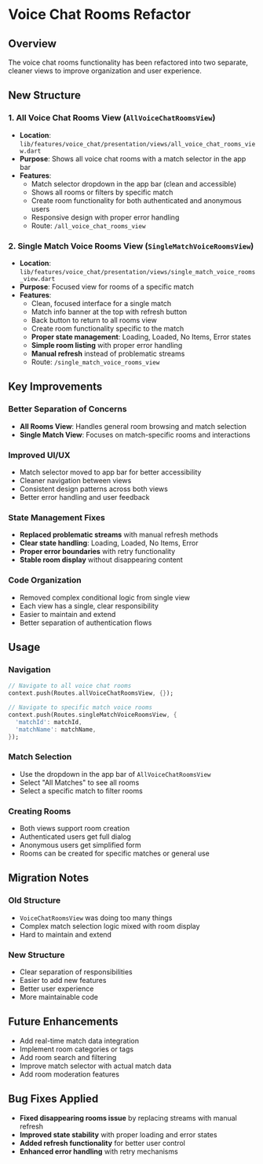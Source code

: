 # Voice Chat Rooms Refactor

## Overview
The voice chat rooms functionality has been refactored into two separate, cleaner views to improve organization and user experience.

## New Structure

### 1. All Voice Chat Rooms View (`AllVoiceChatRoomsView`)
- **Location**: `lib/features/voice_chat/presentation/views/all_voice_chat_rooms_view.dart`
- **Purpose**: Shows all voice chat rooms with a match selector in the app bar
- **Features**:
  - Match selector dropdown in the app bar (clean and accessible)
  - Shows all rooms or filters by specific match
  - Create room functionality for both authenticated and anonymous users
  - Responsive design with proper error handling
  - Route: `/all_voice_chat_rooms_view`

### 2. Single Match Voice Rooms View (`SingleMatchVoiceRoomsView`)
- **Location**: `lib/features/voice_chat/presentation/views/single_match_voice_rooms_view.dart`
- **Purpose**: Focused view for rooms of a specific match
- **Features**:
  - Clean, focused interface for a single match
  - Match info banner at the top with refresh button
  - Back button to return to all rooms view
  - Create room functionality specific to the match
  - **Proper state management**: Loading, Loaded, No Items, Error states
  - **Simple room listing** with proper error handling
  - **Manual refresh** instead of problematic streams
  - Route: `/single_match_voice_rooms_view`

## Key Improvements

### Better Separation of Concerns
- **All Rooms View**: Handles general room browsing and match selection
- **Single Match View**: Focuses on match-specific rooms and interactions

### Improved UI/UX
- Match selector moved to app bar for better accessibility
- Cleaner navigation between views
- Consistent design patterns across both views
- Better error handling and user feedback

### State Management Fixes
- **Replaced problematic streams** with manual refresh methods
- **Clear state handling**: Loading, Loaded, No Items, Error
- **Proper error boundaries** with retry functionality
- **Stable room display** without disappearing content

### Code Organization
- Removed complex conditional logic from single view
- Each view has a single, clear responsibility
- Easier to maintain and extend
- Better separation of authentication flows

## Usage

### Navigation
```dart
// Navigate to all voice chat rooms
context.push(Routes.allVoiceChatRoomsView, {});

// Navigate to specific match voice rooms
context.push(Routes.singleMatchVoiceRoomsView, {
  'matchId': matchId,
  'matchName': matchName,
});
```

### Match Selection
- Use the dropdown in the app bar of `AllVoiceChatRoomsView`
- Select "All Matches" to see all rooms
- Select a specific match to filter rooms

### Creating Rooms
- Both views support room creation
- Authenticated users get full dialog
- Anonymous users get simplified form
- Rooms can be created for specific matches or general use

## Migration Notes

### Old Structure
- `VoiceChatRoomsView` was doing too many things
- Complex match selection logic mixed with room display
- Hard to maintain and extend

### New Structure
- Clear separation of responsibilities
- Easier to add new features
- Better user experience
- More maintainable code

## Future Enhancements
- Add real-time match data integration
- Implement room categories or tags
- Add room search and filtering
- Improve match selector with actual match data
- Add room moderation features

## Bug Fixes Applied
- **Fixed disappearing rooms issue** by replacing streams with manual refresh
- **Improved state stability** with proper loading and error states
- **Added refresh functionality** for better user control
- **Enhanced error handling** with retry mechanisms
